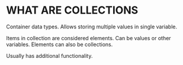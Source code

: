 # WHAT ARE COLLECTIONS

Container data types. Allows storing multiple values in single variable.

Items in collection are considered elements. Can be values or other variables. Elements can also be collections.

Usually has additional functionality.
